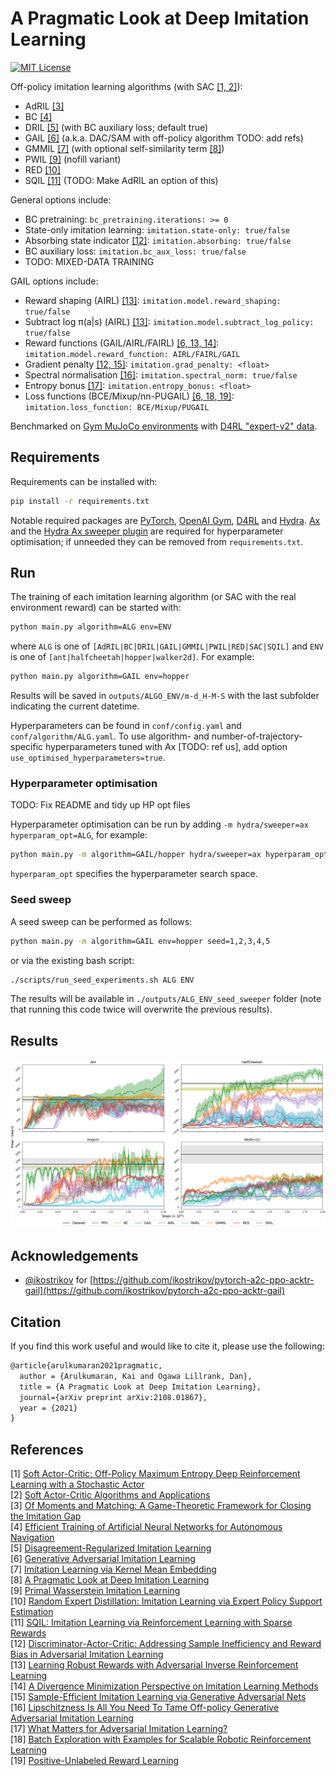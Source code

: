 # A Pragmatic Look at Deep Imitation Learning

[![MIT License](https://img.shields.io/badge/license-MIT-blue.svg)](LICENSE.md)

Off-policy imitation learning algorithms (with SAC [[1, 2]](#references)):

- AdRIL [[3]](#references)
- BC [[4]](#references)
- DRIL [[5]](#references) (with BC auxiliary loss; default true)
- GAIL [[6]](#references) (a.k.a. DAC/SAM with off-policy algorithm TODO: add refs)
- GMMIL [[7]](#references) (with optional self-similarity term [[8]](#references))
- PWIL [[9]](#references) (nofill variant)
- RED [[10]](#references)
- SQIL [[11]](#references) (TODO: Make AdRIL an option of this)

General options include:

- BC pretraining: `bc_pretraining.iterations: >= 0`
- State-only imitation learning: `imitation.state-only: true/false`
- Absorbing state indicator [[12]](#references): `imitation.absorbing: true/false`
- BC auxiliary loss: `imitation.bc_aux_loss: true/false`
- TODO: MIXED-DATA TRAINING

GAIL options include:

- Reward shaping (AIRL) [[13]](#references): `imitation.model.reward_shaping: true/false`
- Subtract log π(a|s) (AIRL) [[13]](#references): `imitation.model.subtract_log_policy: true/false`
- Reward functions (GAIL/AIRL/FAIRL) [[6, 13, 14]](#references): `imitation.model.reward_function: AIRL/FAIRL/GAIL`
- Gradient penalty [[12, 15]](#references): `imitation.grad_penalty: <float>`
- Spectral normalisation [[16]](#references): `imitation.spectral_norm: true/false`
- Entropy bonus [[17]](#references): `imitation.entropy_bonus: <float>`
- Loss functions (BCE/Mixup/nn-PUGAIL) [[6, 18, 19]](#references): `imitation.loss_function: BCE/Mixup/PUGAIL`

Benchmarked on [Gym MuJoCo environments](https://www.gymlibrary.dev/environments/mujoco/) with [D4RL "expert-v2" data](https://github.com/Farama-Foundation/D4RL/wiki/Tasks#gym).

## Requirements

Requirements can be installed with:
```sh
pip install -r requirements.txt
```
Notable required packages are [PyTorch](https://pytorch.org/), [OpenAI Gym](https://gym.openai.com/), [D4RL](https://github.com/Farama-Foundation/D4RL) and [Hydra](https://hydra.cc/). [Ax](https://ax.dev/) and the [Hydra Ax sweeper plugin](https://hydra.cc/docs/next/plugins/ax_sweeper/) are required for hyperparameter optimisation; if unneeded they can be removed from `requirements.txt`.

## Run

The training of each imitation learning algorithm (or SAC with the real environment reward) can be started with:
```sh
python main.py algorithm=ALG env=ENV
```
where `ALG` is one of `[AdRIL|BC|DRIL|GAIL|GMMIL|PWIL|RED|SAC|SQIL]` and `ENV` is one of `[ant|halfcheetah|hopper|walker2d]`. For example:
```sh
python main.py algorithm=GAIL env=hopper
```
Results will be saved in `outputs/ALGO_ENV/m-d_H-M-S` with the last subfolder indicating the current datetime.

Hyperparameters can be found in `conf/config.yaml` and `conf/algorithm/ALG.yaml`. To use algorithm- and number-of-trajectory-specific hyperparameters tuned with Ax [TODO: ref us], add option `use_optimised_hyperparameters=true`.

### Hyperparameter optimisation

TODO: Fix README and tidy up HP opt files

Hyperparameter optimisation can be run by adding `-m hydra/sweeper=ax hyperparam_opt=ALG`, for example:
```sh
python main.py -m algorithm=GAIL/hopper hydra/sweeper=ax hyperparam_opt=GAIL
```
`hyperparam_opt` specifies the hyperparameter search space.

### Seed sweep

A seed sweep can be performed as follows:
```sh
python main.py -m algorithm=GAIL env=hopper seed=1,2,3,4,5 
```
or via the existing bash script:
```sh
./scripts/run_seed_experiments.sh ALG ENV
```

The results will be available in `./outputs/ALG_ENV_seed_sweeper` folder (note that running this code twice will overwrite the previous results).

## Results

![PyBullet results](figures/pybullet.png) 

## Acknowledgements

- [@ikostrikov](https://github.com/ikostrikov) for [https://github.com/ikostrikov/pytorch-a2c-ppo-acktr-gail](https://github.com/ikostrikov/pytorch-a2c-ppo-acktr-gail)

## Citation

If you find this work useful and would like to cite it, please use the following:

```tex
@article{arulkumaran2021pragmatic,
  author = {Arulkumaran, Kai and Ogawa Lillrank, Dan},
  title = {A Pragmatic Look at Deep Imitation Learning},
  journal={arXiv preprint arXiv:2108.01867},
  year = {2021}
}
```

## References

[1] [Soft Actor-Critic: Off-Policy Maximum Entropy Deep Reinforcement Learning with a Stochastic Actor](https://arxiv.org/abs/1801.01290)  
[2] [Soft Actor-Critic Algorithms and Applications](https://arxiv.org/abs/1812.05905)  
[3] [Of Moments and Matching: A Game-Theoretic Framework for Closing the Imitation Gap](https://arxiv.org/abs/2103.03236)  
[4] [Efficient Training of Artificial Neural Networks for Autonomous Navigation](https://www.mitpressjournals.org/doi/abs/10.1162/neco.1991.3.1.88?journalCode=neco)  
[5] [Disagreement-Regularized Imitation Learning](https://openreview.net/forum?id=rkgbYyHtwB)  
[6] [Generative Adversarial Imitation Learning](https://arxiv.org/abs/1606.03476)  
[7] [Imitation Learning via Kernel Mean Embedding](https://www.aaai.org/ocs/index.php/AAAI/AAAI18/paper/viewPaper/16807)  
[8] [A Pragmatic Look at Deep Imitation Learning](https://arxiv.org/abs/2108.01867)  
[9] [Primal Wasserstein Imitation Learning](https://arxiv.org/abs/2006.04678)  
[10] [Random Expert Distillation: Imitation Learning via Expert Policy Support Estimation](https://arxiv.org/abs/1905.06750)  
[11] [SQIL: Imitation Learning via Reinforcement Learning with Sparse Rewards](https://arxiv.org/abs/1905.11108)  
[12] [Discriminator-Actor-Critic: Addressing Sample Inefficiency and Reward Bias in Adversarial Imitation Learning](https://arxiv.org/abs/1809.02925)  
[13] [Learning Robust Rewards with Adversarial Inverse Reinforcement Learning](https://arxiv.org/abs/1710.11248)  
[14] [A Divergence Minimization Perspective on Imitation Learning Methods](https://arxiv.org/abs/1911.02256)  
[15] [Sample-Efficient Imitation Learning via Generative Adversarial Nets](https://arxiv.org/abs/1809.02064)  
[16] [Lipschitzness Is All You Need To Tame Off-policy Generative Adversarial Imitation Learning](https://arxiv.org/abs/2006.16785)  
[17] [What Matters for Adversarial Imitation Learning?](https://arxiv.org/abs/2106.00672)  
[18] [Batch Exploration with Examples for Scalable Robotic Reinforcement Learning](https://arxiv.org/abs/2010.11917)  
[19] [Positive-Unlabeled Reward Learning](https://arxiv.org/abs/1911.00459)  

